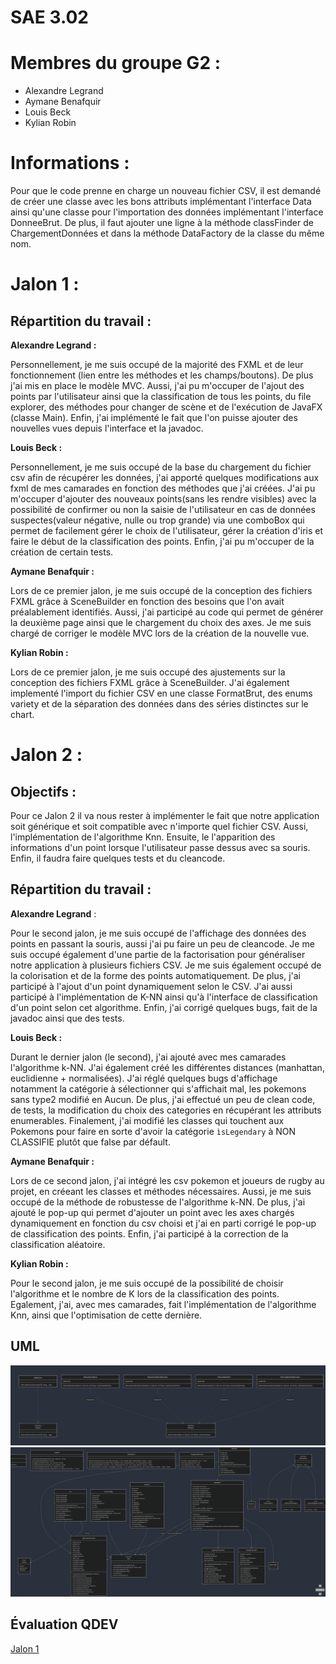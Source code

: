 # SAE 3.02

# Membres du groupe G2 :

- Alexandre Legrand
- Aymane Benafquir
- Louis Beck
- Kylian Robin

# Informations :

Pour que le code prenne en charge un nouveau fichier CSV, il est demandé de créer une classe avec les bons attributs implémentant l'interface Data ainsi qu'une classe pour l'importation des données implémentant l'interface DonneeBrut.
De plus, il faut ajouter une ligne à la méthode classFinder de ChargementDonnées et dans la méthode DataFactory de la classe du même nom.

# Jalon 1 :

## Répartition du travail :

__Alexandre Legrand :__

Personnellement, je me suis occupé de la majorité des FXML et de leur fonctionnement (lien entre les méthodes et les champs/boutons). De plus j'ai mis en place le modèle MVC. Aussi, j'ai pu m'occuper de l'ajout des points par l'utilisateur ainsi que la classification de tous les points, du file explorer, des méthodes pour changer de scène et de l'exécution de JavaFX (classe Main). Enfin, j'ai implémenté le fait que l'on puisse ajouter des nouvelles vues depuis l'interface et la javadoc.

__Louis Beck :__

Personnellement, je me suis occupé de la base du chargement du fichier csv afin de récupérer les données, j'ai apporté quelques modifications aux fxml de mes camarades en fonction des méthodes que j'ai créées. J'ai pu m'occuper d'ajouter des nouveaux points(sans les rendre visibles) avec la possibilité de confirmer ou non la saisie de l'utilisateur en cas de données suspectes(valeur négative, nulle ou trop grande) via une comboBox qui permet de facilement gérer le choix de l'utilisateur, gérer la création d'iris et faire le début de la classification des points. Enfin, j'ai pu m'occuper de la création de certain tests.

__Aymane Benafquir :__

Lors de ce premier jalon, je me suis occupé de la conception des fichiers FXML grâce à SceneBuilder en fonction des besoins que l'on avait préalablement identifiés. Aussi, j'ai participé au code qui permet de générer la deuxième page ainsi que le chargement du choix des axes. Je me suis chargé de corriger le modèle MVC lors de la création de la nouvelle vue. 

__Kylian Robin :__
  
Lors de ce premier jalon, je me suis occupé des ajustements sur la conception des fichiers FXML grâce à SceneBuilder. J'ai également implementé l'import du fichier CSV en une classe FormatBrut, des enums variety et de la séparation des données dans des séries distinctes sur le chart.

# Jalon 2 :

## Objectifs :

Pour ce Jalon 2 il va nous rester à implémenter le fait que notre application soit générique et soit compatible avec n'importe quel fichier CSV. Aussi, l'implémentation de l'algorithme Knn. Ensuite, le l'apparition des informations d'un point lorsque l'utilisateur passe dessus avec sa souris. Enfin, il faudra faire quelques tests et du cleancode.

## Répartition du travail :

__Alexandre Legrand__ : 

Pour le second jalon, je me suis occupé de l'affichage des données des points en passant la souris, aussi j'ai pu faire un peu de cleancode. Je me suis occupé également d'une partie de la factorisation pour généraliser notre application à plusieurs fichiers CSV.
Je me suis également occupé de la colorisation et de la forme des points automatiquement. 
De plus, j'ai participé à l'ajout d'un point dynamiquement selon le CSV. J'ai aussi participé à l'implémentation de K-NN ainsi qu'à l'interface de classification d'un point selon cet algorithme. Enfin, j'ai corrigé quelques bugs, fait de la javadoc ainsi que des tests.

__Louis Beck :__

Durant le dernier jalon (le second), j'ai ajouté avec mes camarades l'algorithme k-NN. J'ai également créé les différentes distances (manhattan, euclidienne + normalisées). J'ai réglé quelques bugs d'affichage notamment la catégorie à sélectionner qui s'affichait mal, les pokemons sans type2 modifié en Aucun. De plus, j'ai effectué un peu de clean code, de tests, la modification du choix des categories en récupérant les attributs enumerables. Finalement, j'ai modifié les classes qui touchent aux Pokemons pour faire en sorte d'avoir la catégorie ```ìsLegendary``` à NON CLASSIFIE plutôt que false par défault. 

__Aymane Benafquir :__

Lors de ce second jalon, j'ai intégré les csv pokemon et joueurs de rugby au projet, en créeant les classes et méthodes nécessaires. Aussi, je me suis occupé de la méthode de robustesse de l'algorithme k-NN. 
De plus, j'ai ajouté le pop-up qui permet d'ajouter un point avec les axes chargés dynamiquement en fonction du csv choisi et j'ai en parti corrigé le pop-up de classification des points.
Enfin, j'ai participé à la correction de la classification aléatoire.

__Kylian Robin :__

Pour le second jalon, je me suis occupé de la possibilité de choisir l'algorithme et le nombre de K lors de la classification des points. Egalement, j'ai, avec mes camarades, fait l'implémentation de l'algorithme Knn, ainsi que l'optimisation de cette dernière.

## UML

![](img/img1.png)
![](img/img2.png)

## Évaluation QDEV
[Jalon 1](https://nextcloud.univ-lille.fr/index.php/s/dtCweoxE2fkrmN2)